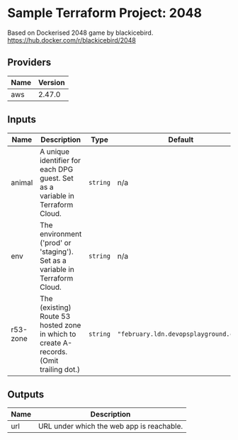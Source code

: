# Sample Terraform Project: 2048

Based on Dockerised 2048 game by blackicebird.  
https://hub.docker.com/r/blackicebird/2048

## Providers

| Name | Version |
|------|---------|
| aws | 2.47.0 |

## Inputs

| Name | Description | Type | Default | Required |
|------|-------------|------|---------|:-----:|
| animal | A unique identifier for each DPG guest. Set as a variable in Terraform Cloud. | `string` | n/a | yes |
| env | The environment ('prod' or 'staging'). Set as a variable in Terraform Cloud. | `string` | n/a | yes |
| r53-zone | The (existing) Route 53 hosted zone in which to create A-records. (Omit trailing dot.) | `string` | `"february.ldn.devopsplayground.com"` | no |

## Outputs

| Name | Description |
|------|-------------|
| url | URL under which the web app is reachable. |
